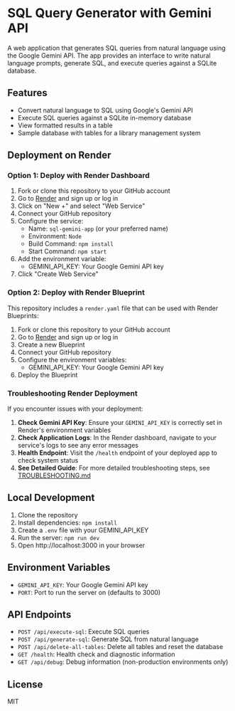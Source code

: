 # SQL Query Generator with Gemini API

A web application that generates SQL queries from natural language using the Google Gemini API. The app provides an interface to write natural language prompts, generate SQL, and execute queries against a SQLite database.

## Features

- Convert natural language to SQL using Google's Gemini API
- Execute SQL queries against a SQLite in-memory database
- View formatted results in a table
- Sample database with tables for a library management system

## Deployment on Render

### Option 1: Deploy with Render Dashboard

1. Fork or clone this repository to your GitHub account
2. Go to [Render](https://render.com/) and sign up or log in
3. Click on "New +" and select "Web Service"
4. Connect your GitHub repository
5. Configure the service:
   - Name: `sql-gemini-app` (or your preferred name)
   - Environment: `Node`
   - Build Command: `npm install`
   - Start Command: `npm start`
6. Add the environment variable:
   - GEMINI_API_KEY: Your Google Gemini API key
7. Click "Create Web Service"

### Option 2: Deploy with Render Blueprint

This repository includes a `render.yaml` file that can be used with Render Blueprints:

1. Fork or clone this repository to your GitHub account
2. Go to [Render](https://render.com/) and sign up or log in
3. Create a new Blueprint
4. Connect your GitHub repository
5. Configure the environment variables:
   - GEMINI_API_KEY: Your Google Gemini API key
6. Deploy the Blueprint

### Troubleshooting Render Deployment

If you encounter issues with your deployment:

1. **Check Gemini API Key**: Ensure your `GEMINI_API_KEY` is correctly set in Render's environment variables
2. **Check Application Logs**: In the Render dashboard, navigate to your service's logs to see any error messages
3. **Health Endpoint**: Visit the `/health` endpoint of your deployed app to check system status
4. **See Detailed Guide**: For more detailed troubleshooting steps, see [TROUBLESHOOTING.md](TROUBLESHOOTING.md)

## Local Development

1. Clone the repository
2. Install dependencies: `npm install`
3. Create a `.env` file with your GEMINI_API_KEY
4. Run the server: `npm run dev`
5. Open http://localhost:3000 in your browser

## Environment Variables

- `GEMINI_API_KEY`: Your Google Gemini API key
- `PORT`: Port to run the server on (defaults to 3000)

## API Endpoints

- `POST /api/execute-sql`: Execute SQL queries
- `POST /api/generate-sql`: Generate SQL from natural language
- `POST /api/delete-all-tables`: Delete all tables and reset the database
- `GET /health`: Health check and diagnostic information
- `GET /api/debug`: Debug information (non-production environments only)

## License

MIT
